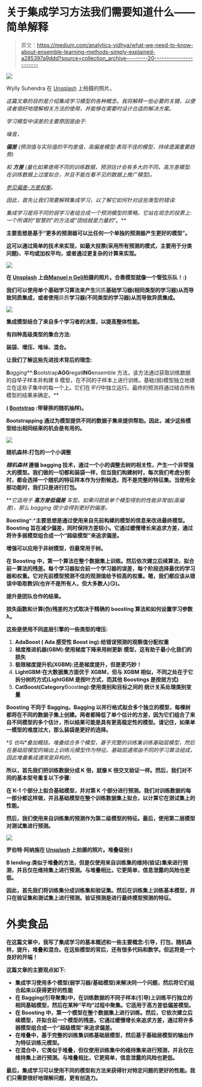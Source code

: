 # 关于集成学习方法我们需要知道什么——简单解释

> 原文：<https://medium.com/analytics-vidhya/what-we-need-to-know-about-ensemble-learning-methods-simply-explained-a285397a9ddd?source=collection_archive---------20----------------------->

![](img/55d8ea234c89ed8c132d73bf9453bde3.png)

Wylly Suhendra 在 [Unsplash](https://unsplash.com?utm_source=medium&utm_medium=referral) 上拍摄的照片。

*这篇文章的目的是介绍集成学习模型的各种概念。我将解释一些必要的关键，以便读者很好地理解相关方法的使用，并能够在需要时设计合适的解决方案。*

*学习模型中误差的主要原因是由于:*

*噪音，*

****偏差*** (预测值与实际值的平均差值，高偏差模型:表现不佳的模型，持续遗漏重要趋势)*

*和 ***方差*** (量化如果使用不同的训练数据，预测估计会有多大的不同，高方差模型:在训练数据上过度拟合，并且不能在看不见的数据上推广模型)。*

*[参见偏差-方差权衡](https://en.wikipedia.org/wiki/Bias%E2%80%93variance_tradeoff)。*

*因此，首先让我们简要解释集成学习，以了解它如何针对这些类型的错误:*

*集成学习是将不同的弱学习者组合成一个预测模型的策略。它站在观念的投票上:一个所谓的“智慧的”的方法或“团结就是力量的*”。**

**主要思想是基于“更多的预测器可以比任何一个单独的预测器产生更好的模型”。**

**这可以通过简单的技术来实现，如最大投票(采用所有预测的模式，主要用于分类问题)、平均或加权平均，或者通过更复杂的计算来实现。**

**![](img/10c79abdaa191506e2eda154f90148df.png)**

**在 [Unsplash](https://unsplash.com?utm_source=medium&utm_medium=referral) 上由[Manuel n Geli](https://unsplash.com/@gwundrig?utm_source=medium&utm_medium=referral)拍摄的照片。合奏模型就像一个管弦乐队！:)**

**我们可以使用单个基础学习算法来产生**同质**基础学习器(相同类型的学习器)从而导致同质集成，或者使用**异质**学习器(不同类型的学习器)从而导致异质集成。**

**![](img/6658f6b586b8a4e2b6d68ed4279bc581.png)**

**集成模型结合了来自多个学习者的决策，以提高整体性能。**

**有四种高级类型的集合方法:**

**装袋、增压、堆垛、混合。**

**让我们了解这些先进技术背后的理念:**

**B***agging***:**B**ootstrap**AGG**regat**ING**ensemble 方法，该方法通过获取训练数据的自举子样本并构建 B 模型，在不同的子样本上进行训练。基础(弱)模型独立地建立在这些子集中的每一个上。它们在*平行*中独立运行。最终的预测将通过结合所有模型的结果来确定。**

**( [Bootstrap](https://en.wikipedia.org/wiki/Bootstrapping_(statistics)) :带替换的随机抽样)。**

**Bootstrapping 通过为模型提供不同的数据子集来提供帮助。因此，减少这些模型给出相同结果的机会是有用的。**

**![](img/311a9da22c58b5cab0dc7c1c2b2d31fa.png)**

**随机森林:打包的一个小调整**

*****随机森林*** 遵循 bagging 技术，通过一个小的调整去树的相关性，产生一个非常强大的模型。我们做的一切都和装袋一样，但当我们构建树时，每次我们考虑分割时，都会选择一个随机的特征样本作为分割候选，而不是完整的特征集。当使用全部功能时，我们只是进行打包。**

***它适用于* ***高方差低偏差*** *车型。*如果问题是单个模型得到的性能非常低(高偏差)，那么 bagging 很少会得到更好的偏差。**

**Boosting***:***主要思想是通过使用来自先前构建的模型的信息来改进最终模型。Boosting 旨在减少偏差，同时保持方差较小。它通过缓慢增长来追求方差，通过将许多弱模型组合成一个“超级模型”来追求偏差。**

**增强可以应用于非树模型，但最常用于树。**

**在 Boosting 中，第一个算法在整个数据集上训练。然后依次建立后续算法，拟合前一算法的残差。每个学习器拟合前一个学习器的误差，每个阶段选择最优的学习器和权重。它对先前模型预测不佳的观测值给予较高的权重。嗯，我们都应该从错误中吸取教训(也许不是所有人，但大多数人)😏)。**

**提升是团队合作的结果。**

**损失函数和计算(伪)残差的方式取决于精确的 boosting 算法和如何设置学习参数λ。**

**这些是使用不同底层引擎的一些类型的增压:**

1.  **AdaBoost ( **Ada** 感受性 **Boost** ing):给错误预测的观察值分配权重**
2.  **梯度推进机器(GBM):使用梯度下降来用树更新
    模型，这有助于最小化我们的损失**
3.  **极限梯度提升机(XGBM):还是梯度提升，但是更巧妙！**
4.  **LightGBM:在大数据集方面优于 XGBM，但与 XGBM 相似，不同之处在于它拆分树的方式(LightGBM 是按叶方式，而其他 Boostings 是按层方式)**
5.  **CatBoost(**Cat**egory**Boost**ing):使用类别和目标之间的
    统计关系处理类别变量**

**Boosting 不同于 Bagging，Bagging 以并行格式拟合多个独立的模型，每棵树都将在不同的数据子集上创建。两者都降低了单个估计的方差，因为它们组合了来自不同模型的多个估计，所以结果可能是具有更高稳定性的模型。请记住，如果单一模型的难度过大，那么装袋是更好的选择。**

**S 也叫*叠加概括。*堆叠结合多个模型，基于完整的训练集训练基础层模型，然后在基础层模型的输出上训练元模型作为特征。基础层通常由不同的学习算法组成，因此堆叠集成通常是异构的。**

**所以，首先我们把训练数据分成 K 倍，就像 K 倍交叉验证一样。然后，我们对不同的基本型号重复以下步骤:**

**在 K-1 个部分上拟合基础模型，并对第 K 个部分进行预测。我们对训练数据的每一部分都这样做，并且基础模型在整个训练数据集上拟合，以计算它在测试集上的性能。**

**然后，我们使用来自训练集的预测作为第二级模型的特征。最后，使用第二层模型对测试集进行预测。**

**![](img/d259e1b1a19b471282c35522eade4511.png)**

**罗伯特·阿纳施在 [Unsplash](https://unsplash.com?utm_source=medium&utm_medium=referral) 上拍摄的照片。堆叠级别:)**

**B lending:类似于堆叠的方法，但是仅使用来自训练集的维持(验证)集来进行预测，并且仅在维持集上进行预测。与堆叠相比，它更简单，信息泄露的风险也更低。**

**因此，首先我们将训练集分成训练集和验证集。然后在训练集上训练基本模型，并只在验证集和测试集上进行预测。验证预测是进行最终模型预测的特征。**

# **外卖食品**

**在这篇文章中，我写了集成学习的基本概述和一些主要概念:引导，打包，随机森林，提升，堆叠和混合。在这些模型的背后，还有很多代码和数学。但这将是一个良好的开端！**

**这篇文章的主要观点如下:**

*   **集成学习使用多个模型(弱学习器/基础模型)来解决同一个问题，然后将它们组合起来以获得更好的性能**
*   **在 Bagging(引导聚集)中，在训练数据的不同子样本(引导)上训练平行独立的相同基础模型，然后在某种“平均”过程中聚集。它适用于高方差低偏差模型。**
*   **在 Boosting 中，第一个模型在整个数据集上进行训练。然后，它依次建立后续模型，并拟合前一个模型的残差。它通过缓慢增长来追求方差，通过将许多弱模型组合成一个“超级模型”来追求偏差。**
*   **在堆叠中，基于完整的训练集训练基础层模型，然后基于基础层模型的输出作为特征训练元模型。**
*   **在混合中，它类似于堆叠，但仅使用训练集中的维持集来进行预测，并且仅在维持集上进行预测。与堆叠相比，它更简单，信息泄露的风险也更低。**

**最后，集成学习可以使用不同的模型和方法来获得针对特定问题的更好的性能。我们只需要很好地理解问题，更有创造力。**